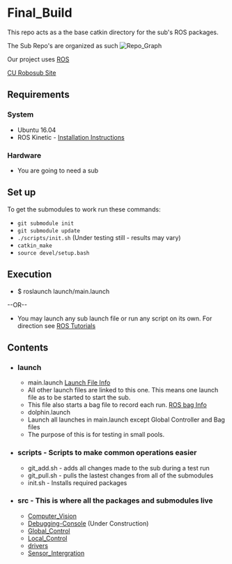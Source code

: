 # Final_Build
This repo acts as a the base catkin directory for the sub's ROS packages.

The Sub Repo's are organized as such
![Repo_Graph](https://user-images.githubusercontent.com/2038191/28999287-e048f1c8-79f5-11e7-9a24-636e41ebb8e7.jpg)

Our project uses [ROS](http://wiki.ros.org/)

[CU Robosub Site](http://curobotics.org/robosub-2017)
## Requirements
### System
* Ubuntu 16.04
* ROS Kinetic - [Installation Instructions](http://wiki.ros.org/kinetic/Installation/Ubuntu)
### Hardware
* You are going to need a sub
## Set up
To get the submodules to work run these commands:
* ```git submodule init```
* ```git submodule update```
* ```./scripts/init.sh``` (Under testing still - results may vary)
* ```catkin_make```
* ```source devel/setup.bash```
## Execution
* $ roslaunch launch/main.launch

--OR--

* You may launch any sub launch file or run any script on its own. For direction see [ROS Tutorials](http://wiki.ros.org/ROS/Tutorials)
## Contents
* ### launch
  * main.launch [Launch File Info](http://wiki.ros.org/roslaunch)
   * All other launch files are linked to this one. This means one launch file as to be started to start the sub.
   * This file also starts a bag file to record each run. [ROS bag Info](http://wiki.ros.org/Bags)
  * dolphin.launch
   * Launch all launches in main.launch except Global Controller and Bag files
   * The purpose of this is for testing in small pools.
* ### scripts - Scripts to make common operations easier
  * git_add.sh - adds all changes made to the sub during a test run
  * git_pull.sh - pulls the lastest changes from all of the submodules
  * init.sh - Installs required packages
* ### src - This is where all the packages and submodules live
  * [Computer_Vision](https://github.com/CU-Robosub/Computer_Vision)
  * [Debugging-Console](https://github.com/CU-Robosub/Debugging-Console) (Under Construction)
  * [Global_Control](https://github.com/CU-Robosub/Global_Control)
  * [Local_Control](https://github.com/CU-Robosub/Local_Control)
  * [drivers](https://github.com/CU-Robosub/drivers)
  * [Sensor_Intergration](https://github.com/CU-Robosub/Sensor_Intergration)
